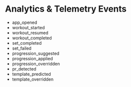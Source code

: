 # Analytics & Telemetry Events

- app_opened
- workout_started
- workout_resumed
- workout_completed
- set_completed
- set_failed
- progression_suggested
- progression_applied
- progression_overridden
- pr_detected
- template_predicted
- template_overridden

